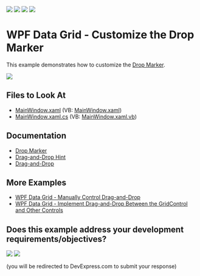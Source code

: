 <!-- default badges list -->
![](https://img.shields.io/endpoint?url=https://codecentral.devexpress.com/api/v1/VersionRange/128649631/21.1.5%2B)
[![](https://img.shields.io/badge/Open_in_DevExpress_Support_Center-FF7200?style=flat-square&logo=DevExpress&logoColor=white)](https://supportcenter.devexpress.com/ticket/details/T568780)
[![](https://img.shields.io/badge/📖_How_to_use_DevExpress_Examples-e9f6fc?style=flat-square)](https://docs.devexpress.com/GeneralInformation/403183)
[![](https://img.shields.io/badge/💬_Leave_Feedback-feecdd?style=flat-square)](#does-this-example-address-your-development-requirementsobjectives)
<!-- default badges end -->

# WPF Data Grid - Customize the Drop Marker

This example demonstrates how to customize the [Drop Marker](http://docs.devexpress.com/WPF/119483/controls-and-libraries/data-grid/drag-and-drop/drop-marker).

![](http://docs.devexpress.com/WPF/images/dragdropindicatorexample131336.gif)

<!-- default file list -->

## Files to Look At

* [MainWindow.xaml](./CS/MainWindow.xaml) (VB: [MainWindow.xaml](./VB/MainWindow.xaml))
* [MainWindow.xaml.cs](./CS/MainWindow.xaml.cs) (VB: [MainWindow.xaml.vb](./VB/MainWindow.xaml.vb))

<!-- default file list end -->

## Documentation

* [Drop Marker](http://docs.devexpress.com/WPF/119483/controls-and-libraries/data-grid/drag-and-drop/drop-marker)
* [Drag-and-Drop Hint](http://docs.devexpress.com/WPF/119240/controls-and-libraries/data-grid/drag-and-drop/drag-and-drop-hint)
* [Drag-and-Drop](http://docs.devexpress.com/WPF/11346/controls-and-libraries/data-grid/drag-and-drop)

## More Examples

* [WPF Data Grid - Manually Control Drag-and-Drop](https://github.com/DevExpress-Examples/how-to-manually-control-drag-and-drop-in-the-gridcontrol-e3921)
* [WPF Data Grid - Implement Drag-and-Drop Between the GridControl and Other Controls](https://github.com/DevExpress-Examples/how-to-implement-drag-and-drop-between-the-gridcontrol-and-other-controls-t566741)
<!-- feedback -->
## Does this example address your development requirements/objectives?

[<img src="https://www.devexpress.com/support/examples/i/yes-button.svg"/>](https://www.devexpress.com/support/examples/survey.xml?utm_source=github&utm_campaign=how-to-customize-drop-marker-t568780&~~~was_helpful=yes) [<img src="https://www.devexpress.com/support/examples/i/no-button.svg"/>](https://www.devexpress.com/support/examples/survey.xml?utm_source=github&utm_campaign=how-to-customize-drop-marker-t568780&~~~was_helpful=no)

(you will be redirected to DevExpress.com to submit your response)
<!-- feedback end -->
